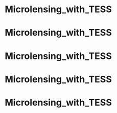 # Microlensing_with_TESS
# Microlensing_with_TESS
# Microlensing_with_TESS
# Microlensing_with_TESS
# Microlensing_with_TESS
